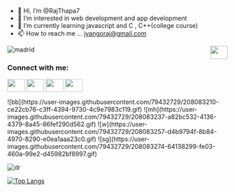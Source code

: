 - 👋 Hi, I’m @RajThapa7
- 👀 I’m interested in web development and app development
- 🌱 I’m currently learning javascript and C , C++(college course)
- 📫 How to reach me ... jyangoraj@gmail.com


<img align="right" src="[https://www.google.com/url?sa=i&url=https%3A%2F%2Fgiphy.com%2Fexplore%2Freal-madrid-stickers&psig=AOvVaw2sKZg0umFpnuTmhjRSKpZa&ust=1671272847273000&source=images&cd=vfe&ved=0CBAQjRxqFwoTCKD6vc32_fsCFQAAAAAdAAAAABAE](https://www.google.com/imgres?imgurl=https%3A%2F%2Fmedia.tenor.com%2F_QMuwzihrvsAAAAd%2Freal-madrid.gif&imgrefurl=https%3A%2F%2Ftenor.com%2Fview%2Freal-madrid-gif-25803066&tbnid=3d3dLyGdv1yfMM&vet=12ahUKEwiBmKzU9v37AhUtj9gFHd6kDC4QMygAegUIARCOAg..i&docid=qi_1MsoyDYuZpM&w=640&h=310&q=real%20madrid%20gif&ved=2ahUKEwiBmKzU9v37AhUtj9gFHd6kDC4QMygAegUIARCOAg)" alt="" height="30" width="40" />

  ![madrid](https://user-images.githubusercontent.com/79432729/208078581-94680c6d-9ada-4c63-aa7a-32d33667e25b.gif)



<h3 align="left">Connect with me:</h3>
<p align="left">
<a href="your link" target="blank"><img align="center" src="https://cdn.jsdelivr.net/npm/simple-icons@3.0.1/icons/twitter.svg" alt="" height="30" width="40" /></a>
<a href="your link" target="blank"><img align="center" src="https://cdn.jsdelivr.net/npm/simple-icons@3.0.1/icons/linkedin.svg" alt="" height="30" width="40" /></a>
<a href="your link" target="blank"><img align="center" src="https://cdn.jsdelivr.net/npm/simple-icons@3.0.1/icons/instagram.svg" alt="" height="30" width="40" /></a>
<a href="your link" target="blank"><img align="center" src="https://cdn.jsdelivr.net/npm/simple-icons@3.0.1/icons/youtube.svg" alt="" height="30" width="40" /></a>
</p>
![bb](https://user-images.githubusercontent.com/79432729/208083210-ce22cb76-c3ff-4394-9730-4c9e7983c119.gif)
![mh](https://user-images.githubusercontent.com/79432729/208083237-a82bc532-4136-4379-8a45-86fef290d562.gif)
![w](https://user-images.githubusercontent.com/79432729/208083257-d4b9794f-8b84-4970-8290-e0ea1aaa23c0.gif)
![sg](https://user-images.githubusercontent.com/79432729/208083274-64138299-fe03-460a-99e2-d45982bf8997.gif)

![dr](https://user-images.githubusercontent.com/79432729/208083223-68929673-4e4b-4c92-97f0-75b11387089b.gif)

<!---top language --->
[![Top Langs](https://github-readme-stats.vercel.app/api/top-langs/?username=RajThapa7&layout=compact)](https://github.com/anuraghazra/github-readme-stats)

<!---
RajThapa7/RajThapa7 is a ✨ special ✨ repository because its `README.md` (this file) appears on your GitHub profile.
You can click the Preview link to take a look at your changes.
--->
